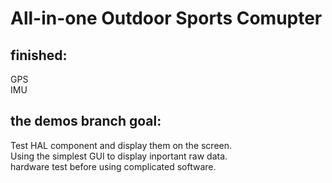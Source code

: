 # All-in-one Outdoor Sports Comupter
## finished:
GPS  
IMU  

## the demos branch goal:
Test HAL component and display them on the screen.  
Using the simplest GUI to display inportant raw data.  
hardware test before using complicated software.
